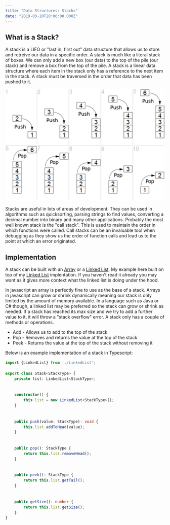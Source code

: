 ```yaml
---
title: "Data Structures: Stacks"
date: "2019-03-20T20:00:00.000Z"
---
```


## What is a Stack?
A stack is a LIFO or "last in, first out" data structure that allows us to store and retreive our data in a specific order. A stack is much like a literal stack of boxes. We can only add a new box (our data) to the top of the pile (our stack) and remove a box from the top of the pile. A stack is a linear data structure where each item in the stack only has a reference to the next item in the stack. A stack must be traversed in the order that data has been pushed to it.

![Example of pushing to and popping from a stack](./stack-data-structure.png)

Stacks are useful in lots of areas of development. They can be used in algorithms such as quicksorting, parsing strings to find values, converting a decimal number into binary and many other applications. Probably the most well known stack is the "call stack". This is used to maintain the order in which functions were called. Call stacks can be an invaluable tool when debugging as they show us the order of function calls and lead us to the point at which an error originated.

## Implementation
A stack can be built with an [Array](https://www.dantony.uk/data-arrays/) or a [Linked List](https://www.dantony.uk/data-linked-lists/). My example here built on top of my [Linked List](https://www.dantony.uk/data-linked-lists/) implentation. If you haven't read it already you may want as it gives more context what the linked list is doing under the hood.

In javascript an array is perfectly fine to use as the base of a stack. Arrays in javascript can grow or shrink dynamically meaning our stack is only limited by the amount of memory available. In a language such as Java or C# though, a linked list may be preferred so the stack can grow or shrink as needed. If a stack has reached its max size and we try to add a further value to it, it will throw a "stack overflow" error. A stack only has a couple of methods or operations.

- Add - Allows us to add to the top of the stack
- Pop - Removes and returns the value at the top of the stack
- Peek - Returns the value at the top of the stack without removing it

Below is an example implementation of a stack in Typescript:

```typescript
import {LinkedList} from './LinkedList';

export class Stack<StackType> {
    private list: LinkedList<StackType>;


    constructor() {
        this.list = new LinkedList<StackType>();
    }


    public push(value: StackType): void {
        this.list.addToHead(value);
    }


    public pop(): StackType {
        return this.list.removeHead();
    }


    public peek(): StackType {
        return this.list.getTail();
    }


    public getSize(): number {
        return this.list.getSize();
    }
}

```